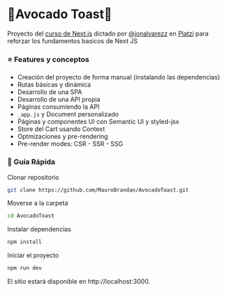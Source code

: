 # 🥑Avocado Toast🥑

Proyecto del [curso de Next.js](https://platzi.com/cursos/next-2020/) dictado por [@jonalvarezz](https://twitter.com/jonalvarezz) en [Platzi](https://platzi.com) para reforzar los fundamentos basicos de Next JS

### ⭐ Features y conceptos

- Creación del proyecto de forma manual (instalando las dependencias)
- Rutas básicas y dinámica
- Desarrollo de una SPA
- Desarrollo de una API propia
- Páginas consumiendo la API
- `_app.js` y Document personalizado
- Páginas y componentes UI con Semantic UI y styled-jsx
- Store del Cart usando Context
- Optmizaciones y pre-rendering
- Pre-render modes: CSR - SSR - SSG

### 🤖 Guía Rápida

Clonar repositorio

```sh
git clone https://github.com/MauroBrandan/AvocadoToast.git
```

Moverse a la carpeta

```sh
cd AvocadoToast
```

Instalar dependencias

```sh
npm install
```

Iniciar el proyecto

```sh
npm run dev
```

El sitio estará disponible en http://localhost:3000.

